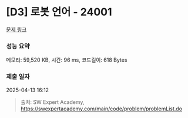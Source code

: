 # [D3] 로봇 언어 - 24001 

[문제 링크](https://swexpertacademy.com/main/code/problem/problemDetail.do?contestProbId=AZVqPrHaAy_HBIOy) 

### 성능 요약

메모리: 59,520 KB, 시간: 96 ms, 코드길이: 618 Bytes

### 제출 일자

2025-04-13 16:12



> 출처: SW Expert Academy, https://swexpertacademy.com/main/code/problem/problemList.do
